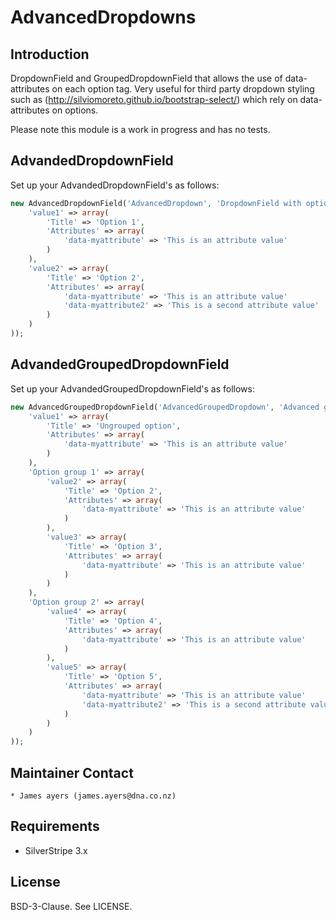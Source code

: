 # AdvancedDropdowns

## Introduction

DropdownField and GroupedDropdownField that allows the use of data-attributes on each option tag.
Very useful for third party dropdown styling such as (http://silviomoreto.github.io/bootstrap-select/) which rely on data-attributes on options.

Please note this module is a work in progress and has no tests.

## AdvandedDropdownField

Set up your AdvandedDropdownField's as follows:

```php
new AdvancedDropdownField('AdvancedDropdown', 'DropdownField with option attributes', array(
	'value1' => array(
		'Title' => 'Option 1',
		'Attributes' => array(
			'data-myattribute' => 'This is an attribute value'
		)
	),
	'value2' => array(
		'Title' => 'Option 2',
		'Attributes' => array(
			'data-myattribute' => 'This is an attribute value'
			'data-myattribute2' => 'This is a second attribute value'
		)
	)
));
```

## AdvandedGroupedDropdownField

Set up your AdvandedGroupedDropdownField's as follows:

```php
new AdvancedGroupedDropdownField('AdvancedGroupedDropdown', 'Advanced grouped dropdown', array(
	'value1' => array(
		'Title' => 'Ungrouped option',
		'Attributes' => array(
			'data-myattribute' => 'This is an attribute value'
		)
	),
	'Option group 1' => array(
		'value2' => array(
			'Title' => 'Option 2',
			'Attributes' => array(
				'data-myattribute' => 'This is an attribute value'
			)
		),
		'value3' => array(
			'Title' => 'Option 3',
			'Attributes' => array(
				'data-myattribute' => 'This is an attribute value'
			)
		)
	),
	'Option group 2' => array(
		'value4' => array(
			'Title' => 'Option 4',
			'Attributes' => array(
				'data-myattribute' => 'This is an attribute value'
			)
		),
		'value5' => array(
			'Title' => 'Option 5',
			'Attributes' => array(
				'data-myattribute' => 'This is an attribute value'
				'data-myattribute2' => 'This is a second attribute value'
			)
		)
	)
));
```

## Maintainer Contact

	* James ayers (james.ayers@dna.co.nz)

## Requirements

 * SilverStripe 3.x

## License

BSD-3-Clause. See LICENSE.
